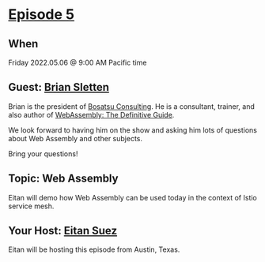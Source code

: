 # [Episode 5](introduction.md)

## When

Friday 2022.05.06 @ 9:00 AM Pacific time

## Guest: [Brian Sletten](https://www.linkedin.com/in/bsletten/)

Brian is the president of [Bosatsu Consulting](https://bosatsu.net/).
He is a consultant, trainer, and also author of [WebAssembly: The Definitive Guide](https://www.oreilly.com/library/view/webassembly-the-definitive/9781492089834/).

We look forward to having him on the show and asking him lots of questions about Web Assembly and other subjects.

Bring your questions!

## Topic:  Web Assembly

Eitan will demo how Web Assembly can be used today in the context of Istio service mesh.

## Your Host: [Eitan Suez](https://www.linkedin.com/in/eitan-suez-2336b26/)

Eitan will be hosting this episode from Austin, Texas.
